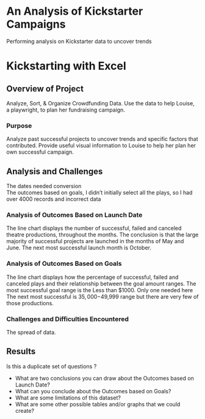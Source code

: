 # An Analysis of Kickstarter Campaigns
Performing analysis on Kickstarter data to uncover trends
# Kickstarting with Excel
## Overview of Project
Analyze, Sort, & Organize Crowdfunding Data.  Use the data to help Louise, a playwright, to plan her fundraising campaign.  
### Purpose
Analyze past successful projects to uncover trends and specific factors that contributed.  Provide useful visual information to Louise to help her plan her own successful campaign.  
## Analysis and Challenges
The dates needed conversion  
The outcomes based on goals, I didn’t initially select all the plays, so I  had over 4000 records and incorrect data  
### Analysis of Outcomes Based on Launch Date
The line chart displays the number of successful, failed and canceled theatre productions, throughout the months.  The conclusion is that the large majority of successful projects are launched in the months of May and June.  The next most successful launch month is October.   
### Analysis of Outcomes Based on Goals
The line chart displays how the percentage of successful, failed and canceled plays and their relationship between the goal amount ranges. The most successful goal range is the Less than $1000.  Only one needed here The next most successful is $35,000-$49,999 range but there are very few of those productions.      
### Challenges and Difficulties Encountered
The spread of data. 
## Results
Is this  a duplicate set of questions ?
- What are two conclusions you can draw about the Outcomes based on Launch Date?
- What can you conclude about the Outcomes based on Goals?
- What are some limitations of this dataset?
- What are some other possible tables and/or graphs that we could create?
